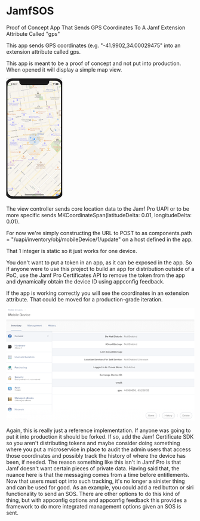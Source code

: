 # JamfSOS
Proof of Concept App That Sends GPS Coordinates To A Jamf Extension Attribute Called "gps"

This app sends GPS coordinates (e.g. "-41.9902,34.00029475" into an extension attribute called gps. 

This app is meant to be a proof of concept and not put into production. When opened it will display a simple map view.

![alt text](https://github.com/krypted/JamfGPS/blob/master/JamfGPSScreen.png)

The view controller sends core location data to the Jamf Pro UAPI or to be more specific sends MKCoordinateSpan(latitudeDelta: 0.01, longitudeDelta: 0.01).

For now we're simply constructing the URL to POST to as components.path = "/uapi/inventory/obj/mobileDevice/1/update" on a host defined in the app. 

That 1 integer is static so it just works for one device. 

You don't want to put a token in an app, as it can be exposed in the app. So if anyone were to use this project to build an app for distribution outside of a PoC, use the Jamf Pro Certificates API to remove the token from the app and dynamically obtain the device ID using appconfig feedback.

If the app is working correctly you will see the coordinates in an extension attribute. That could be moved for a production-grade iteration. 

![alt text](https://github.com/krypted/JamfGPS/blob/master/jamfwithgps.png)
  
Again, this is really just a reference implementation. If anyone was going to put it into production it should be forked. If so, add the Jamf Certificate SDK so you aren't distributing tokens and maybe consider doing something where you put a microservice in place to audit the admin users that access those coordinates and possibly track the history of where the device has been, if needed. The reason something like this isn't in Jamf Pro is that Jamf doesn't want certain pieces of private data. Having said that, the nuance here is that the messaging comes from a time before entitlements. Now that users must opt into such tracking, it's no longer a sinister thing and can be used for good. As an example, you could add a red button or siri functionality to send an SOS. There are other options to do this kind of thing, but with appconfig options and appconfig feedback this provides a framework to do more integrated management options given an SOS is sent. 
